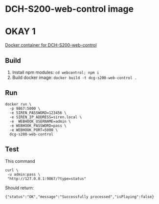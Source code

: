 # DCH-S200-web-control image
# OKAY 1

[Docker container for DCH-S200-web-control](https://github.com/mtflud/DCH-S220-Web-Control/)

## Build

1. Install npm modules: `cd webcontrol; npm i`
2. Build docker image: `docker build -t dcg-s200-web-control .`


## Run

```
docker run \
  -p 9867:5000 \
  -e SIREN_PASSWORD=123456 \
  -e SIREN_IP_ADDRESS=siren.local \
  -e  WEBHOOK_USERNAME=admin \
  -e WEBHOOK_PASSWORD=pass \
  -e WEBHOOK_PORT=5000 \
  dcg-s200-web-control
```

## Test

This command
```
curl \
 -u admin:pass \
 "http://127.0.0.1:9867/?type=status"
```

Should return:
```
{"status":"OK","message":"Successfully processed","isPlaying":false}
```
